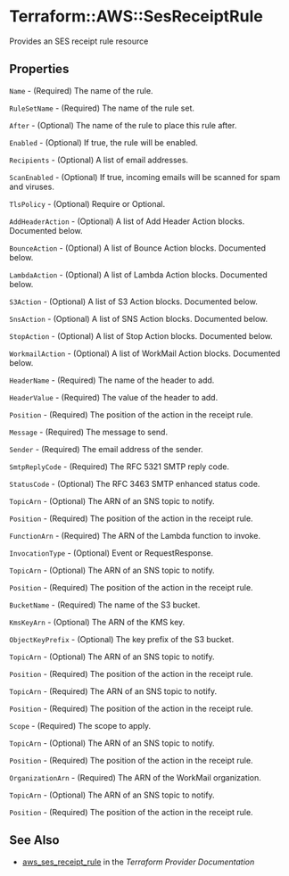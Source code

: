 # Terraform::AWS::SesReceiptRule

Provides an SES receipt rule resource

## Properties

`Name` - (Required) The name of the rule.

`RuleSetName` - (Required) The name of the rule set.

`After` - (Optional) The name of the rule to place this rule after.

`Enabled` - (Optional) If true, the rule will be enabled.

`Recipients` - (Optional) A list of email addresses.

`ScanEnabled` - (Optional) If true, incoming emails will be scanned for spam and viruses.

`TlsPolicy` - (Optional) Require or Optional.

`AddHeaderAction` - (Optional) A list of Add Header Action blocks. Documented below.

`BounceAction` - (Optional) A list of Bounce Action blocks. Documented below.

`LambdaAction` - (Optional) A list of Lambda Action blocks. Documented below.

`S3Action` - (Optional) A list of S3 Action blocks. Documented below.

`SnsAction` - (Optional) A list of SNS Action blocks. Documented below.

`StopAction` - (Optional) A list of Stop Action blocks. Documented below.

`WorkmailAction` - (Optional) A list of WorkMail Action blocks. Documented below.

`HeaderName` - (Required) The name of the header to add.

`HeaderValue` - (Required) The value of the header to add.

`Position` - (Required) The position of the action in the receipt rule.

`Message` - (Required) The message to send.

`Sender` - (Required) The email address of the sender.

`SmtpReplyCode` - (Required) The RFC 5321 SMTP reply code.

`StatusCode` - (Optional) The RFC 3463 SMTP enhanced status code.

`TopicArn` - (Optional) The ARN of an SNS topic to notify.

`Position` - (Required) The position of the action in the receipt rule.

`FunctionArn` - (Required) The ARN of the Lambda function to invoke.

`InvocationType` - (Optional) Event or RequestResponse.

`TopicArn` - (Optional) The ARN of an SNS topic to notify.

`Position` - (Required) The position of the action in the receipt rule.

`BucketName` - (Required) The name of the S3 bucket.

`KmsKeyArn` - (Optional) The ARN of the KMS key.

`ObjectKeyPrefix` - (Optional) The key prefix of the S3 bucket.

`TopicArn` - (Optional) The ARN of an SNS topic to notify.

`Position` - (Required) The position of the action in the receipt rule.

`TopicArn` - (Required) The ARN of an SNS topic to notify.

`Position` - (Required) The position of the action in the receipt rule.

`Scope` - (Required) The scope to apply.

`TopicArn` - (Optional) The ARN of an SNS topic to notify.

`Position` - (Required) The position of the action in the receipt rule.

`OrganizationArn` - (Required) The ARN of the WorkMail organization.

`TopicArn` - (Optional) The ARN of an SNS topic to notify.

`Position` - (Required) The position of the action in the receipt rule.


## See Also

* [aws_ses_receipt_rule](https://www.terraform.io/docs/providers/aws/r/ses_receipt_rule.html) in the _Terraform Provider Documentation_